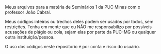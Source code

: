 Meus arquivos para a matéria de Seminários 1 da PUC Minas com o professor João Cabral.

Meus códigos inteiros ou trechos deles podem ser usados por todos, sem restrições. Tenha em mente que eu NÃO me responsabilizo por possíveis acusações de plágio ou cola, sejam elas por parte da PUC-MG ou qualquer outra instituição/pessoa.

O uso dos códigos neste repositório é por conta e risco do usuário.
